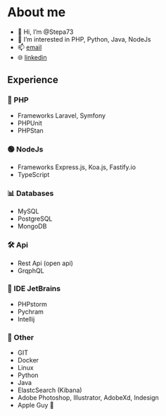 # About me
- 👋 Hi, I’m @Stepa73
- 👀 I’m interested in PHP, Python, Java, NodeJs
- 📫 [email](mailto:stopka.zdrazil@gmail.com)
- 🌐 [linkedin](https://www.linkedin.com/in/stepan-zdrazil) 

## Experience
### 🐘 PHP
- Frameworks Laravel, Symfony
- PHPUnit 
- PHPStan

### 🟢 NodeJs
- Frameworks Express.js, Koa.js, Fastify.io
- TypeScript

### 📊 Databases
- MySQL
- PostgreSQL
- MongoDB

### 🛠️ Api
- Rest Api (open api)
- GrqphQL

### 🔖 IDE JetBrains 
- PHPstorm
- Pychram
- Intellij

### 🍕 Other
- GIT
- Docker 
- Linux
- Python
- Java
- ElastcSearch (Kibana)
- Adobe Photoshop, Illustrator, AdobeXd, Indesign
- Apple Guy 
